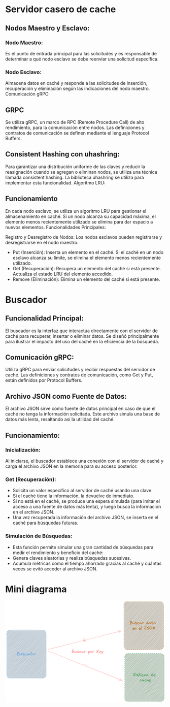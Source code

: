 # Servidor casero de cache

## Nodos Maestro y Esclavo:

### Nodo Maestro: 
Es el punto de entrada principal para las solicitudes y es responsable de determinar a qué nodo esclavo se debe reenviar una solicitud específica.
### Nodo Esclavo: 
Almacena datos en caché y responde a las solicitudes de inserción, recuperación y eliminación según las indicaciones del nodo maestro.
Comunicación gRPC:

## GRPC 
Se utiliza gRPC, un marco de RPC (Remote Procedure Call) de alto rendimiento, para la comunicación entre nodos. Las definiciones y contratos de comunicación se definen mediante el lenguaje Protocol Buffers.

## Consistent Hashing con uhashring:

Para garantizar una distribución uniforme de las claves y reducir la reasignación cuando se agregan o eliminan nodos, se utiliza una técnica llamada consistent hashing. La biblioteca uhashring se utiliza para implementar esta funcionalidad.
Algoritmo LRU:

## Funcionamiento

En cada nodo esclavo, se utiliza un algoritmo LRU para gestionar el almacenamiento en caché. Si un nodo alcanza su capacidad máxima, el elemento menos recientemente utilizado se elimina para dar espacio a nuevos elementos.
Funcionalidades Principales:

Registro y Desregistro de Nodos: Los nodos esclavos pueden registrarse y desregistrarse en el nodo maestro.

- Put (Inserción): Inserta un elemento en el caché. Si el caché en un nodo esclavo alcanza su límite, se elimina el elemento menos recientemente utilizado.
- Get (Recuperación): Recupera un elemento del caché si está presente. Actualiza el estado LRU del elemento accedido.
- Remove (Eliminación): Elimina un elemento del caché si está presente.

# Buscador 

## Funcionalidad Principal:
El buscador es la interfaz que interactúa directamente con el servidor de caché para recuperar, insertar o eliminar datos. Se diseñó principalmente para ilustrar el impacto del uso del caché en la eficiencia de la búsqueda.

## Comunicación gRPC:
Utiliza gRPC para enviar solicitudes y recibir respuestas del servidor de caché. Las definiciones y contratos de comunicación, como Get y Put, están definidos por Protocol Buffers.

## Archivo JSON como Fuente de Datos:
El archivo JSON sirve como fuente de datos principal en caso de que el caché no tenga la información solicitada. Este archivo simula una base de datos más lenta, resaltando así la utilidad del caché.

## Funcionamiento:
### Inicialización:
Al iniciarse, el buscador establece una conexión con el servidor de caché y carga el archivo JSON en la memoria para su acceso posterior.

### Get (Recuperación):
- Solicita un valor específico al servidor de caché usando una clave.
- Si el caché tiene la información, la devuelve de inmediato.
- Si no está en el caché, se produce una espera simulada (para imitar el acceso a una fuente de datos más lenta), y luego busca la información en el archivo JSON.
- Una vez recuperada la información del archivo JSON, se inserta en el caché para búsquedas futuras.
###  Simulación de Búsquedas:
- Esta función permite simular una gran cantidad de búsquedas para medir el rendimiento y beneficio del caché:
- Genera claves aleatorias y realiza búsquedas sucesivas.
- Acumula métricas como el tiempo ahorrado gracias al caché y cuántas veces se evitó acceder al archivo JSON.

# Mini diagrama
![plot](./Sistemacache.png)
